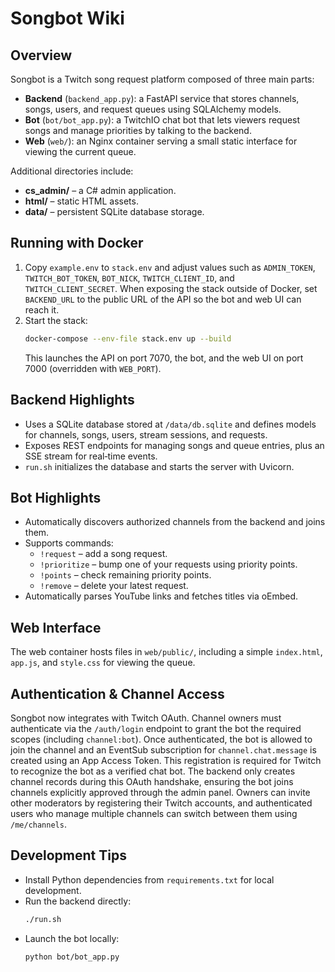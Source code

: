 # Songbot Wiki

## Overview
Songbot is a Twitch song request platform composed of three main parts:

- **Backend** (`backend_app.py`): a FastAPI service that stores channels, songs, users, and request queues using SQLAlchemy models.
- **Bot** (`bot/bot_app.py`): a TwitchIO chat bot that lets viewers request songs and manage priorities by talking to the backend.
- **Web** (`web/`): an Nginx container serving a small static interface for viewing the current queue.

Additional directories include:

- **cs_admin/** – a C# admin application.
- **html/** – static HTML assets.
- **data/** – persistent SQLite database storage.

## Running with Docker
1. Copy `example.env` to `stack.env` and adjust values such as `ADMIN_TOKEN`,
   `TWITCH_BOT_TOKEN`, `BOT_NICK`, `TWITCH_CLIENT_ID`, and
   `TWITCH_CLIENT_SECRET`. When exposing the stack outside of Docker, set
   `BACKEND_URL` to the public URL of the API so the bot and web UI can reach
   it.
2. Start the stack:
   ```bash
   docker-compose --env-file stack.env up --build
   ```
   This launches the API on port 7070, the bot, and the web UI on port 7000
   (overridden with `WEB_PORT`).

## Backend Highlights
- Uses a SQLite database stored at `/data/db.sqlite` and defines models for channels, songs, users, stream sessions, and requests.
- Exposes REST endpoints for managing songs and queue entries, plus an SSE stream for real‑time events.
- `run.sh` initializes the database and starts the server with Uvicorn.

## Bot Highlights
- Automatically discovers authorized channels from the backend and joins them.
- Supports commands:
  - `!request` – add a song request.
  - `!prioritize` – bump one of your requests using priority points.
  - `!points` – check remaining priority points.
  - `!remove` – delete your latest request.
- Automatically parses YouTube links and fetches titles via oEmbed.

## Web Interface
The web container hosts files in `web/public/`, including a simple `index.html`, `app.js`, and `style.css` for viewing the queue.

## Authentication & Channel Access
Songbot now integrates with Twitch OAuth. Channel owners must authenticate via the
`/auth/login` endpoint to grant the bot the required scopes (including `channel:bot`).
Once authenticated, the bot is allowed to join the channel and an EventSub
subscription for `channel.chat.message` is created using an App Access Token.
This registration is required for Twitch to recognize the bot as a verified chat bot.
The backend only creates channel records during this OAuth handshake, ensuring the
bot joins channels explicitly approved through the admin panel.
Owners can invite other moderators by registering their Twitch accounts, and
authenticated users who manage multiple channels can switch between them using
`/me/channels`.

## Development Tips
- Install Python dependencies from `requirements.txt` for local development.
- Run the backend directly:
  ```bash
  ./run.sh
  ```
- Launch the bot locally:
  ```bash
  python bot/bot_app.py
  ```

